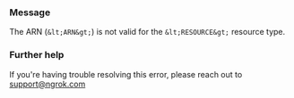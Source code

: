 
### Message
The ARN (`&lt;ARN&gt;`) is not valid for the `&lt;RESOURCE&gt;` resource type.

### Further help
If you're having trouble resolving this error, please reach out to [support@ngrok.com](mailto:support@ngrok.com?subject=Help%20with%20ERR_NGROK_5130)

